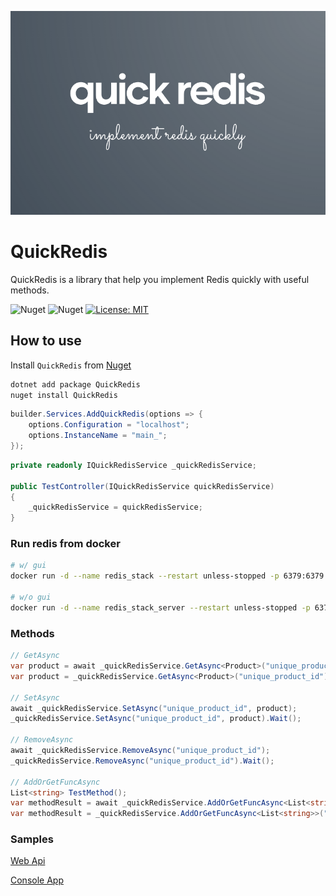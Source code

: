 ![QuickRedis](https://raw.githubusercontent.com/bariskisir/QuickRedis/master/assets/logo.png)

# QuickRedis

QuickRedis is a library that help you implement Redis quickly with useful methods.

![Nuget](https://img.shields.io/nuget/v/QuickRedis?label=QuickRedis)
![Nuget](https://img.shields.io/nuget/dt/QuickRedis?label=QuickRedis%20Downloads)
[![License: MIT](https://img.shields.io/badge/License-MIT-yellow.svg)](https://opensource.org/licenses/MIT)

## How to use
Install `QuickRedis` from [Nuget](https://www.nuget.org/packages/QuickRedis)

```bash
dotnet add package QuickRedis
nuget install QuickRedis
```

```csharp
builder.Services.AddQuickRedis(options => {
	options.Configuration = "localhost";
	options.InstanceName = "main_";
});
```

```csharp
private readonly IQuickRedisService _quickRedisService;

public TestController(IQuickRedisService quickRedisService)
{
    _quickRedisService = quickRedisService;
}
```

### Run redis from docker
```bash
# w/ gui
docker run -d --name redis_stack --restart unless-stopped -p 6379:6379 -p 8001:8001 -v redis_data:/data redis/redis-stack:latest

# w/o gui
docker run -d --name redis_stack_server --restart unless-stopped -p 6379:6379 -v redis_data:/data redis/redis-stack-server:latest
```

### Methods
```csharp
// GetAsync
var product = await _quickRedisService.GetAsync<Product>("unique_product_id");
var product = _quickRedisService.GetAsync<Product>("unique_product_id").Result;

// SetAsync
await _quickRedisService.SetAsync("unique_product_id", product);
_quickRedisService.SetAsync("unique_product_id", product).Wait();

// RemoveAsync
await _quickRedisService.RemoveAsync("unique_product_id");
_quickRedisService.RemoveAsync("unique_product_id").Wait();

// AddOrGetFuncAsync
List<string> TestMethod();
var methodResult = await _quickRedisService.AddOrGetFuncAsync<List<string>>("result_unique_key", () => TestMethod());
var methodResult = _quickRedisService.AddOrGetFuncAsync<List<string>>("result_unique_key", () => TestMethod()).Result;
```

### Samples

[Web Api](https://github.com/bariskisir/QuickRedis/tree/master/samples/QuickRedis.Sample.WebApi)

[Console App](https://github.com/bariskisir/QuickRedis/tree/master/samples/QuickRedis.Sample.ConsoleApp)


